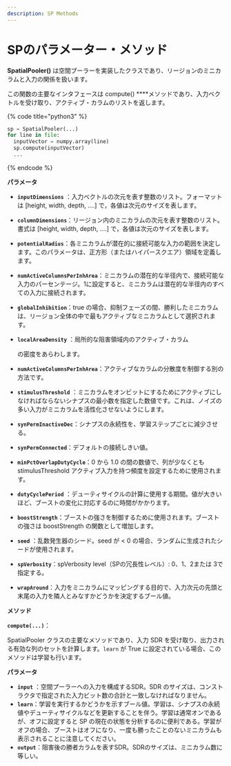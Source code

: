 ```yaml
---
description: SP Methods
---
```


# SPのパラメーター・メソッド

**SpatialPooler\(\)** は空間プーラーを実装したクラスであり、リージョンのミニカラムと入力の関係を扱います。

この関数の主要なインタフェースは compute\(\) ****メソッドであり、入力ベクトルを受け取り、アクティブ・カラムのリストを返します。

{% code title="python3" %}
```python
sp = SpatialPooler(...)
for line in file:
  inputVector = numpy.array(line)
  sp.compute(inputVector)
  ...
```
{% endcode %}

**パラメータ**

* **`inputDimensions`** ：入力ベクトルの次元を表す整数のリスト。フォーマットは \[height, width, depth, ....\] で，各値は次元のサイズを表します。
* **`columnDimensions`**：リージョン内のミニカラムの次元を表す整数のリスト。書式は \[height, width, depth, ....\] で，各値は次元のサイズを表します。
* **`potentialRadius`**：各ミニカラムが潜在的に接続可能な入力の範囲を決定します。このパラメータは、正方形（またはハイパースクエア）領域を定義します。
* **`numActiveColumnsPerInhArea`**：ミニカラムの潜在的な半径内で、接続可能な入力のパーセンテージ。1に設定すると、ミニカラムは潜在的な半径内のすべての入力に接続されます。
* **`globalInhibition`**：true の場合、抑制フェーズの間、勝利したミニカラムは、リージョン全体の中で最もアクティブなミニカラムとして選択されます。
* **`localAreaDensity`** ：局所的な阻害領域内のアクティブ・カラム

  の密度をあらわします。

* **`numActiveColumnsPerInhArea`**：アクティブなカラムの分散度を制御する別の方法です。
* **`stimulusThreshold`** ：ミニカラムをオンビットにするためにアクティブにしなければならないシナプスの最小数を指定した数値です。これは、ノイズの多い入力がミニカラムを活性化させないようにします。
* **`synPermInactiveDec`**：シナプスの永続性を、学習ステップごとに減少させる。
* **`synPermConnected`**：デフォルトの接続しきい値。
* **`minPctOverlapDutyCycle`**：0 から 1.0 の間の数値で、列が少なくとも stimulusThreshold アクティブ入力を持つ頻度を設定するために使用されます。
* **`dutyCyclePeriod`** ：デューティサイクルの計算に使用する期間。値が大きいほど、ブーストの変化に対応するのに時間がかかります。
* **`boostStrength`**：ブーストの強さを制御するために使用されます。ブーストの強さは boostStrength の関数として増加します。
* **`seed`** ：乱数発生器のシード。seed が &lt; 0 の場合、ランダムに生成されたシードが使用されます。
* **`spVerbosity`**：spVerbosity level（SPの冗長性レベル）: 0、1、2または 3で指定する。
* **`wrapAround`**：入力をミニカラムにマッピングする目的で、入力次元の先頭と末尾の入力を隣人とみなすかどうかを決定するブール値。

**メソッド**

**`compute(...)`**：

SpatialPooler クラスの主要なメソッドであり、入力 SDR を受け取り、出力される有効な列のセットを計算します。`learn` が True に設定されている場合、このメソッドは学習も行います。

**パラメータ**

* **`input`** ：空間プーラーへの入力を構成するSDR。SDR のサイズは、コンストラクタで指定された入力ビット数の合計と一致しなければなりません。
* **`learn`**：学習を実行するかどうかを示すブール値。学習は、シナプスの永続値やデューティサイクルなどを更新することを伴う。学習は通常オンであるが、オフに設定すると SP の現在の状態を分析するのに便利である。学習がオフの場合、ブーストはオフになり、一度も勝ったことのないミニカラムも表示されることに注意してください。
* **`output`**：阻害後の勝者カラムを表すSDR。SDRのサイズは、ミニカラム数に等しい。

